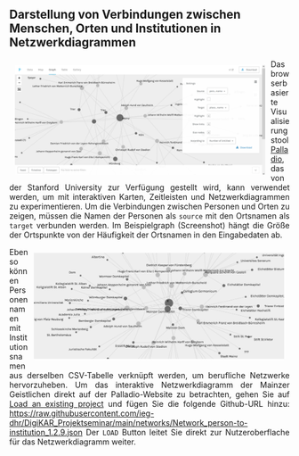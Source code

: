 <h2>Darstellung von Verbindungen zwischen Menschen, Orten und Institutionen in Netzwerkdiagrammen</h2>

<a href="./images/Palladio_network.png"><img src="./images/Palladio_network.png" width="450px" style="padding: 10px" align="left"/></a>

<p align="justify">Das browserbasierte Visualisierungstool <a href="https://hdlab.stanford.edu/palladio/">Palladio</a>, das von der Stanford University zur Verfügung gestellt wird, kann verwendet werden, um mit interaktiven Karten, Zeitleisten und Netzwerkdiagrammen zu experimentieren. Um die Verbindungen zwischen Personen und Orten zu zeigen, müssen die Namen der Personen als <code>source</code> mit den Ortsnamen als <code>target</code> verbunden werden. Im Beispielgraph (Screenshot) hängt die Größe der Ortspunkte von der Häufigkeit der Ortsnamen in den Eingabedaten ab.</p>

<a href="./networks/Domherren_network_person-to-institution.png"><img src="./networks/Domherren_network_person-to-institution.png" width="450px" style="padding: 10px" align="right"/></a>

<p align="justify">Ebenso können Personennamen mit Institutionsnamen aus derselben CSV-Tabelle verknüpft werden, um berufliche Netzwerke hervorzuheben. Um das interaktive Netzwerkdiagramm der Mainzer Geistlichen direkt auf der Palladio-Website zu betrachten, gehen Sie auf <a href="https://hdlab.stanford.edu/palladio-app/#/upload">Load an existing project</a> und fügen Sie die folgende Github-URL hinzu: <a href="https://raw.githubusercontent.com/ieg-dhr/DigiKAR_Projektseminar/main/networks/Network_person-to-institution_1.2.9.json">https://raw.githubusercontent.com/ieg-dhr/DigiKAR_Projektseminar/main/networks/Network_person-to-institution_1.2.9.json</a> Der <code>LOAD</code> Button leitet Sie direkt zur Nutzeroberflache für das Netzwerkdiagramm weiter.</p>



